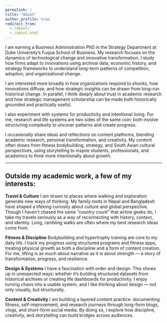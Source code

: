 ```yaml
---
permalink: /
title: "About"
author_profile: true
redirect_from: 
  - /about/
  - /about.html
---
```

I am earning a Business Administration PhD in the Strategy Department at Duke University’s Fuqua School of Business. My research focuses on the dynamics of technological change and innovative transformation. I study how firms adapt to innovations using archival data, economic history, and strategy frameworks to understand long-term patterns of competition, adoption, and organizational change.

I am interested more broadly in how organizations respond to shocks, how innovations diffuse, and how strategic insights can be drawn from long-run historical change. In parallel, I think deeply about trust in academic research and how strategic management scholarship can be made both historically grounded and practically useful.

I also experiment with systems for productivity and intentional living. For me, research and life systems are two sides of the same coin: both involve structuring complexity to uncover patterns and create progress.

I occasionally share ideas and reflections on content platforms, blending academic research, personal transformation, and creativity. My content often draws from fitness bodybuilding, strategy, and South Asian cultural perspectives, using storytelling to inspire students, professionals, and academics to think more intentionally about growth.

---

## Outside my academic work, a few of my interests:

**Travel & Culture**
I am drawn to places where walking and exploration generate new ways of thinking. My family roots in Nepal and Bangladesh have shaped a lifelong curiosity about culture and global perspective. Though I haven’t chased the same “country count” that airline geeks do, I take my travels seriously as a way of reconnecting with history, context, and identity. Long, rambling walks are often where my best research ideas come from.

**Fitness & Discipline**
Bodybuilding and hypertrophy training are core to my daily life. I track my progress using structured programs and fitness apps, treating physical growth as both a discipline and a form of content creation. For me, lifting is as much about narrative as it is about strength — a story of transformation, progress, and resilience.

**Design & Systems**
I have a fascination with order and design. This shows up in unexpected ways: whether it’s building structured datasets from historical archives or creating life dashboards for productivity. I enjoy turning chaos into a usable system, and I like thinking about design — not only visually, but structurally.

**Content & Creativity**
I am building a layered content practice: documenting fitness, self-improvement, and research journeys through long-form blogs, vlogs, and short-form social media. By doing so, I explore how discipline, creativity, and storytelling can build bridges across audiences.
